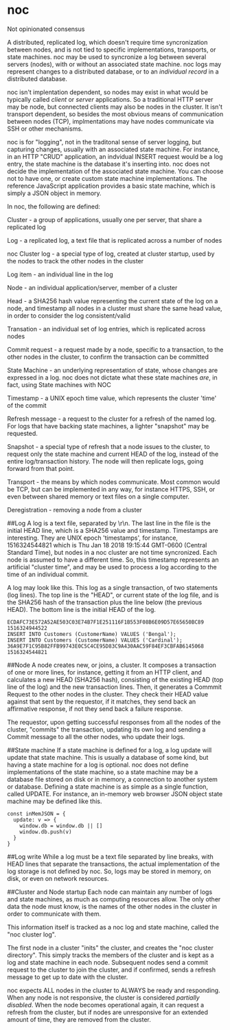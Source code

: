 # noc
Not opinionated consensus

A distributed, replicated log, which doesn't require time syncronization between nodes, and is not tied to specific implementations, transports, or state machines.  noc may be used to syncronize a log between several servers (nodes), with or without an associated state machine.  noc logs may represent changes to a distributed database, or to an *individual record* in a distributed database.

noc isn't implentation dependent, so nodes may exist in what would be typically called *client* or *server* applications.  So a traditional HTTP server may be node, but connected clients may also be nodes in the cluster.  It isn't transport dependent, so besides the most obvious means of communication between nodes (TCP), implmentations may have nodes communicate via SSH or other mechanisms.

noc is for "logging", not in the traditonal sense of server logging, but capturing changes, usually with an associated state machine.  For instance, in an HTTP "CRUD" application, an indvidual INSERT request would be a log entry, the state machine is the database it's inserting into.  noc does not decide the implementation of the associated state machine.  You can choose not to have one, or create custom state machine implementations.  The reference JavaScript application provides a basic state machine, which is simply a JSON object in memory.

In noc, the following are defined:

Cluster - a group of applications, usually one per server, that share a replicated log

Log - a replicated log, a text file that is replicated across a number of nodes

noc Cluster log - a special type of log, created at cluster startup, used by the nodes to track the other nodes in the cluster

Log item - an individual line in the log

Node - an individual application/server, member of a cluster

Head - a SHA256 hash value representing the current state of the log on a node, and timestamp all nodes in a cluster must share the same head value, in order to consider the log consistent/valid

Transation - an individual set of log entries, which is replicated across nodes

Commit request - a request made by a node, specific to a transaction, to the other nodes in the cluster, to confirm the transaction can be committed

State Machine - an underlying representation of state, whose changes are expressed in a log.  noc does not dictate what these state machines *are*, in fact, using State machines with NOC

Timestamp - a UNIX epoch time value, which represents the cluster 'time' of the commit

Refresh message - a request to the cluster for a refresh of the named log.  For logs that have backing state machines, a lighter "snapshot" may be requested.

Snapshot - a special type of refresh that a node issues to the cluster, to request only the state machine and current HEAD of the log, instead of the entire log/transaction history. The node will then replicate logs, going forward from that point.

Transport - the means by which nodes communicate.  Most common would be TCP, but can be implemented in any way, for instance HTTPS, SSH, or even between shared memory or text files on a single computer.

Deregistration - removing a node from a cluster

##Log
A log is a text file, separated by \r\n.  The last line in the file is the initial HEAD line, which is a SHA256 value and timestamp.  Timestamps are interesting.  They are UNIX epoch 'timestamps', for instance, 1516324544821 which is Thu Jan 18 2018 19:15:44 GMT-0600 (Central Standard Time), but nodes in a noc cluster are not time syncronized.  Each node is assumed to have a different time.  So, this timestamp represents an artificial "cluster time", and may be used to process a log according to the time of an individual commit.

A log may look like this.  This log as a single transaction, of two statements (log lines).  The top line is the "HEAD", or current state of the log file, and is the SHA256 hash of the transaction plus the line below (the previous HEAD). The bottom line is the initial HEAD of the log.
````
ECDAFC73E572A52AE503C03E74B7F1E251116F1B553F08B6E09D57E65650BC89 1516324944522
INSERT INTO Customers (CustomerName) VALUES ('Bengal');
INSERT INTO Customers (CustomerName) VALUES ('Cardinal');
36A9E7F1C95B82FFB99743E0C5C4CE95D83C9A430AAC59F84EF3CBFAB6145068 1516324544821
````

##Node
A node creates new, or joins, a cluster.  It composes a transaction of one or more lines, for instance, getting it from an HTTP client, and calculates a new HEAD (SHA256 hash), consisting of the existing HEAD (top line of the log) and the new transaction lines. Then, it generates a Commmit Request to the other nodes in the cluster.  They check their HEAD value against that sent by the requestor, if it matches, they send back an affirmative response, if not they send back a failure response.

The requestor, upon getting successful responses from all the nodes of the cluster, "commits" the transaction, updating its own log and sending a Commit message to all the other nodes, who update their logs.

##State machine
If a state machine is defined for a log, a log update will update that state machine.  This is usually a database of some kind, but having a state machine for a log is optional.  noc does not define implementations of the state machine, so a state machine may be a database file stored on disk or in memory, a connection to another system or database.  Defining a state machine is as simple as a single function, called UPDATE.  For instance, an in-memory web browser JSON object state machine may be defined like this.
````
const inMemJSON = {
  update: v => {
    window.db = window.db || []
    window.db.push(v)
  }
}
````

##Log write
While a log must be a text file separated by line breaks, with HEAD lines that separate the transactions, the actual implementation of the log storage is not defined by noc.  So, logs may be stored in memory, on disk, or even on network resources.

##Cluster and Node startup
Each node can maintain any number of logs and state machines, as much as computing resources allow.  The only other data the node must know, is the names of the other nodes in the cluster in order to communicate with them.  

This information itself is tracked as a noc log and state machine, called the "noc cluster log".    

The first node in a cluster "inits" the cluster, and creates the "noc cluster directory".  This simply tracks the members of the cluster and is kept as a log and state machine in each node.  Subsequent nodes send a commit request to the cluster to join the cluster, and if confirmed, sends a refresh message to get up to date with the cluster.

noc expects ALL nodes in the cluster to ALWAYS be ready and responding.  When any node is not responsive, the cluster is considered *partially disabled*.  When the node becomes operational again, it can request a refresh from the cluster, but if nodes are unresponsive for an extended amount of time, they are removed from the cluster.
